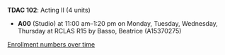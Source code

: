 **TDAC 102**: Acting II (4 units)

- **A00** (Studio) at 11:00 am–1:20 pm on Monday, Tuesday, Wednesday, Thursday at RCLAS R15 by Basso, Beatrice (A15370275)

[Enrollment numbers over time](./TDAC102.tsv)
